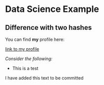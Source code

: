 # Data Science Example
## Difference with two hashes

You can find **my** profile here:

[link to my profile](https://github.com/ricwarw/)

*Consider the following:*
* This is a test 

I have added this text to be committed
